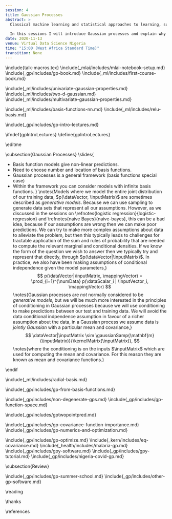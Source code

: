 ```yaml
---
session: 4
title: Gaussian Processes
abstract: >
  Classical machine learning and statistical approaches to learning, such as neural networks and linear regression, assume a parametric form for functions. Gaussian process models are an alternative approach that assumes a probabilistic prior over functions. This brings benefits, in that uncertainty of function estimation is sustained throughout inference, and some challenges: algorithms for fitting Gaussian processes tend to be more complex than parametric models. 
  
  In this sessions I will introduce Gaussian processes and explain why sustaining uncertainty is important. 
date: 2020-11-13
venue: Virtual Data Science Nigeria
time: "15:00 (West Africa Standard Time)"
transition: None
---
```


\include{talk-macros.tex}
\include{_mlai/includes/mlai-notebook-setup.md}
\include{_gp/includes/gp-book.md}
\include{_ml/includes/first-course-book.md}
<!--include{_gp/includes/what-is-a-gp.md}-->
\include{_ml/includes/univariate-gaussian-properties.md}
\include{_ml/includes/two-d-gaussian.md}
\include{_ml/includes/multivariate-gaussian-properties.md}

\include{_ml/includes/basis-functions-nn.md}
\include{_ml/includes/relu-basis.md}

\include{_gp/includes/gp-intro-lectures.md}

\ifndef{gpIntroLectures}
\define{gpIntroLectures}

\editme

\subsection{Gaussian Processes}
\slides{
* Basis function models give non-linear predictions.
* Need to choose number and location of basis functions. 
* Gaussian processes is a general framework (basis functions special case)
* Within the framework you can consider models with infinite basis functions.
}
\notes{Models where we model the entire joint distribution of our training data, $p(\dataVector, \inputMatrix)$ are sometimes described as *generative models*. Because we can use sampling to generate data sets that represent all our assumptions. However, as we discussed in the sessions on \refnotes{logistic regression}{logistic-regression} and \refnotes{naive Bayes}{naive-bayes}, this can be a bad idea, because if our assumptions are wrong then we can make poor predictions. We can try to make more complex assumptions about data to alleviate the problem, but then this typically leads to challenges for tractable application of the sum and rules of probability that are needed to compute the relevant marginal and conditional densities. If we know the form of the question we wish to answer then we typically try and represent that directly, through $p(\dataVector|\inputMatrix)$.  In practice, we also have been making assumptions of conditional independence given the model parameters,}
$$
p(\dataVector|\inputMatrix, \mappingVector) =
\prod_{i=1}^{\numData} p(\dataScalar_i | \inputVector_i, \mappingVector)
$$
\notes{Gaussian processes are *not* normally considered to be *generative models*, but we will be much more interested in the principles of conditioning in Gaussian processes because we will use conditioning to make predictions between our test and training data. We will avoid the data conditional indpendence assumption in favour of a richer assumption about the data, in a Gaussian process we assume data is *jointly Gaussian* with a particular mean and covariance,}
$$
\dataVector|\inputMatrix \sim \gaussianSamp{\mathbf{m}(\inputMatrix)}{\kernelMatrix(\inputMatrix)},
$$
\notes{where the conditioning is on the inputs $\inputMatrix$ which are used for computing the mean and covariance. For this reason they are known as mean and covariance functions.}

\endif

\include{_ml/includes/radial-basis.md}

\include{_gp/includes/gp-from-basis-functions.md}

\include{_gp/includes/non-degenerate-gps.md}
\include{_gp/includes/gp-function-space.md}

\include{_gp/includes/gptwopointpred.md}

\include{_gp/includes/gp-covariance-function-importance.md}
\include{_gp/includes/gp-numerics-and-optimization.md}

\include{_gp/includes/gp-optimize.md}
\include{_kern/includes/eq-covariance.md}
\include{_health/includes/malaria-gp.md}
\include{_gp/includes/gpy-software.md}
\include{_gp/includes/gpy-tutorial.md}
\include{_gp/includes/nigeria-covid-gp.md}


\subsection{Review}

\include{_gp/includes/gp-summer-school.md}
\include{_gp/includes/other-gp-software.md}

\reading

\thanks

\references



